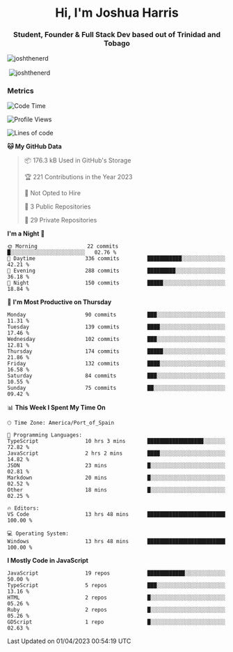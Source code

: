 <h1 align="center">Hi, I'm Joshua Harris</h1>
<h3 align="center">Student, Founder & Full Stack Dev based out of Trinidad and Tobago</h3>

<p align="left"> <img src="https://komarev.com/ghpvc/?username=JoshTheDeveloperr" alt="joshthenerd" /> </p>

<p>&nbsp;<img align="center" src="https://github-readme-stats.vercel.app/api?username=JoshTheDeveloperr&show_icons=true&count_private=true" alt="joshthenerd" /></p>

### Metrics

<!--START_SECTION:waka-->
![Code Time](http://img.shields.io/badge/Code%20Time-268%20hrs%2020%20mins-blue)

![Profile Views](http://img.shields.io/badge/Profile%20Views-12-blue)

![Lines of code](https://img.shields.io/badge/From%20Hello%20World%20I%27ve%20Written-3.0%20million%20lines%20of%20code-blue)

**🐱 My GitHub Data** 

> 📦 176.3 kB Used in GitHub's Storage 
 > 
> 🏆 221 Contributions in the Year 2023
 > 
> 🚫 Not Opted to Hire
 > 
> 📜 3 Public Repositories 
 > 
> 🔑 29 Private Repositories 
 > 
**I'm a Night 🦉** 

```text
🌞 Morning                22 commits          █░░░░░░░░░░░░░░░░░░░░░░░░   02.76 % 
🌆 Daytime                336 commits         ███████████░░░░░░░░░░░░░░   42.21 % 
🌃 Evening                288 commits         █████████░░░░░░░░░░░░░░░░   36.18 % 
🌙 Night                  150 commits         █████░░░░░░░░░░░░░░░░░░░░   18.84 % 
```
📅 **I'm Most Productive on Thursday** 

```text
Monday                   90 commits          ███░░░░░░░░░░░░░░░░░░░░░░   11.31 % 
Tuesday                  139 commits         ████░░░░░░░░░░░░░░░░░░░░░   17.46 % 
Wednesday                102 commits         ███░░░░░░░░░░░░░░░░░░░░░░   12.81 % 
Thursday                 174 commits         █████░░░░░░░░░░░░░░░░░░░░   21.86 % 
Friday                   132 commits         ████░░░░░░░░░░░░░░░░░░░░░   16.58 % 
Saturday                 84 commits          ███░░░░░░░░░░░░░░░░░░░░░░   10.55 % 
Sunday                   75 commits          ██░░░░░░░░░░░░░░░░░░░░░░░   09.42 % 
```


📊 **This Week I Spent My Time On** 

```text
🕑︎ Time Zone: America/Port_of_Spain

💬 Programming Languages: 
TypeScript               10 hrs 3 mins       ██████████████████░░░░░░░   72.82 % 
JavaScript               2 hrs 2 mins        ████░░░░░░░░░░░░░░░░░░░░░   14.82 % 
JSON                     23 mins             █░░░░░░░░░░░░░░░░░░░░░░░░   02.81 % 
Markdown                 20 mins             █░░░░░░░░░░░░░░░░░░░░░░░░   02.52 % 
Other                    18 mins             █░░░░░░░░░░░░░░░░░░░░░░░░   02.25 % 

🔥 Editors: 
VS Code                  13 hrs 48 mins      █████████████████████████   100.00 % 

💻 Operating System: 
Windows                  13 hrs 48 mins      █████████████████████████   100.00 % 
```

**I Mostly Code in JavaScript** 

```text
JavaScript               19 repos            ████████████░░░░░░░░░░░░░   50.00 % 
TypeScript               5 repos             ███░░░░░░░░░░░░░░░░░░░░░░   13.16 % 
HTML                     2 repos             █░░░░░░░░░░░░░░░░░░░░░░░░   05.26 % 
Ruby                     2 repos             █░░░░░░░░░░░░░░░░░░░░░░░░   05.26 % 
GDScript                 1 repo              █░░░░░░░░░░░░░░░░░░░░░░░░   02.63 % 
```




 Last Updated on 01/04/2023 00:54:19 UTC
<!--END_SECTION:waka-->
